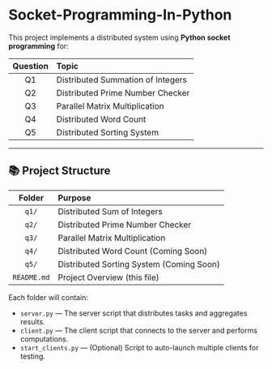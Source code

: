 # Socket-Programming-In-Python

This project implements a distributed system using **Python socket programming** for:

| Question | Topic |
|:--------:|:------|
| Q1 | Distributed Summation of Integers |
| Q2 | Distributed Prime Number Checker |
| Q3 | Parallel Matrix Multiplication |
| Q4 | Distributed Word Count |
| Q5 | Distributed Sorting System |

---

## 📚 Project Structure

| Folder | Purpose |
|:------:|:--------|
| `q1/` | Distributed Sum of Integers |
| `q2/` | Distributed Prime Number Checker |
| `q3/` | Parallel Matrix Multiplication |
| `q4/` | Distributed Word Count (Coming Soon) |
| `q5/` | Distributed Sorting System (Coming Soon) |
| `README.md` | Project Overview (this file) |

Each folder will contain:

- `server.py` — The server script that distributes tasks and aggregates results.
- `client.py` — The client script that connects to the server and performs computations.
- `start_clients.py` — (Optional) Script to auto-launch multiple clients for testing.


